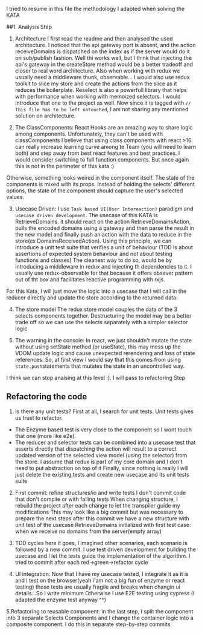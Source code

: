 I tried to resume in this file the methodology I adapted when solving the KATA

##1. Analysis Step

1. Architecture
I first read the readme and then analysed the used architecture.
I noticed that the api gateway port is absent, and the action receiveDomains is dispatched on the index as if
the server would do it on sub/publish fashion. Well thi works well, but I think that injecting the api's gateway 
in the createStore method would be a better tradeoff and closer to real word architecture.
Also when working with redux we usually need a middleware thunk, observable...
I would also use redux toolkit to slice my store and create the actions from the slice as it reduces the boilerplate.
Reselect is also a powerfull library that helps with performance when working with memoized selectors. 
I would introduce that one to the project as well.
Now since it is tagged with `// This file has to be left untouched`, I am not sharing any mentioned solution on architecture.

2. The ClassComponents:
React Hooks are an amazing way to share logic among components. Unfortunately, they can't be used with classComponents 
I believe that using class components with react >16 can really increase learning curve among te Team (you will need to learn both) 
and step away from best react features and best practices.
I would consider switching to full function components. 
But once again this is not in the perimeter of this kata :) 

Otherwise, something looks weired in the component itself. The state of the components is mixed with its props.
Instead of holding the selects' different options, the state of the component should capture the user's selected values.

3. Usecase Driven:
I use `Task based UI(User Intereaction)` paradigm and `usecase driven development`. 
The usecase of this KATA is RetrieveDomains. it should react on the action RetrieveDomainsAction, pulls the encoded domains using a gateway and then parse the result 
in the new model and finally push an action with the data to reduce in the store(ex DomainsReceivedAction). 
Using this principle, we can introduce a unit test suite that
verifies a unit of behaviour (TDD is about assertions of expected system behaviour and not about testing functions and classes)
The cleanest way to do so, would be by introducing a middleware in redux and injecting th dependencies to it. I usually use
redux-observable for that because it offers obsever pattern out of tht box and facilitates reactive programming with rxjs.

For this Kata, I will just move the logic into a usecase that I will call in the reducer directly and update the store 
according to the returned data.

4. The store model
The redux store model couples the data of the 3 selects components together. 
Destructuring the model may be a better trade off so we can use the selects separately with a simpler selector logic

5. The warning in the console:
In react, we just shouldn't mutate the state without using setState method (or useState), this may mess up the VDOM update
logic and cause unexpected rerendering and loss of state references.
So, at first view I would say that this comes from using `state.push`statements that mutates the state in an uncontrolled way. 

I think we can stop analsing at this level :). I will pass to refactoring Step

## Refactoring the code

1. Is there any unit tests?
First at all, I search for unit tests. Unit tests gives us trust to refactor.
- The Enzyme based test is very close to the component so I wont touch that one (more like e2e).
- The reducer and selector tests can be combined into a usecase test that asserts directly that dispatching the action will result to a correct 
updated version of the selected view model (using the selector) from the store.
I assume that redux is part of my core domain and I don't need to put abstraction on top of it
Finally, since nothing is really I will just delete the existing tests and create new usecase and its unit tests suite

2. First commit: refine structures/io and write tests
I don't commit code that don't compile or with failing tests
When changing structure, I rebuild the project after each change to let the transpiler guide my modifications 
This may look like a big commit but was necessary to prepare the next steps
after this commit we have a new structure with unit test of the usecase RetrieveDomains initialized with first test case:
when we receive no domains from the server(empty array)

3. TDD cycles
here it goes, I imagined other scenarios, each scenario is followed by a new commit.
I use test driven development for building the usecase and I let the tests guide the implementation of the algorithm.
I tried to commit after each red->green->refactor cycle

4. UI integration:
Now that I have my usecase tested, I integrate it as it is and I test on the browser(yeah i'am not a big fun of enzyme or react testing)
those tests are usually fragile and breaks when changin ui details...So I write minimum
Otherwise I use E2E testing using cypress
(I adapted the enzyme test anyway ^^)

5.Refactoring to reusable component:
in the last step, I split the component into 3  separate Selects Components and I change the container logic into a composite component.
I do this in separate step-by-step commits

